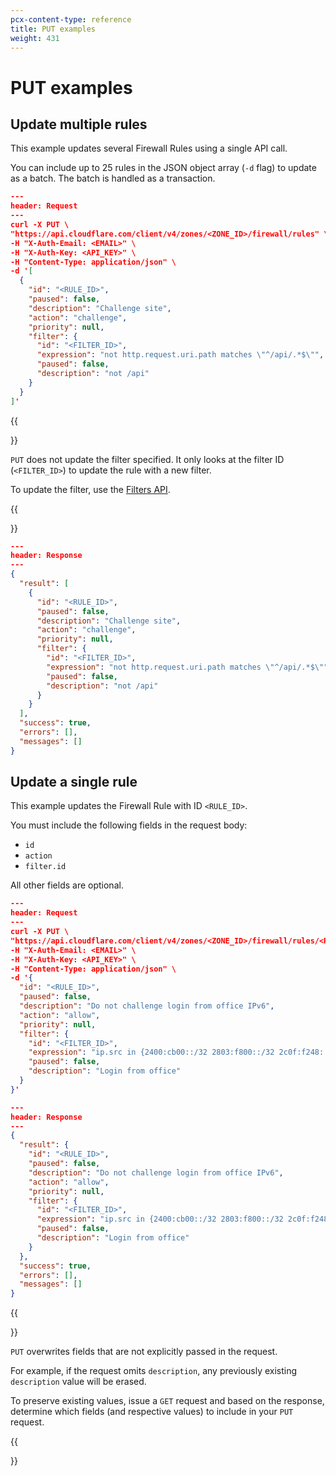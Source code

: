 ```yaml
---
pcx-content-type: reference
title: PUT examples
weight: 431
---
```


# PUT examples

## Update multiple rules

This example updates several Firewall Rules using a single API call.

You can include up to 25 rules in the JSON object array (`-d` flag) to update as a batch. The batch is handled as a transaction.

```json
---
header: Request
---
curl -X PUT \
"https://api.cloudflare.com/client/v4/zones/<ZONE_ID>/firewall/rules" \
-H "X-Auth-Email: <EMAIL>" \
-H "X-Auth-Key: <API_KEY>" \
-H "Content-Type: application/json" \
-d '[
  {
    "id": "<RULE_ID>",
    "paused": false,
    "description": "Challenge site",
    "action": "challenge",
    "priority": null,
    "filter": {
      "id": "<FILTER_ID>",
      "expression": "not http.request.uri.path matches \"^/api/.*$\"",
      "paused": false,
      "description": "not /api"
    }
  }
]'
```

{{<Aside type="note' header='Note">}}

`PUT` does not update the filter specified. It only looks at the filter ID (`<FILTER_ID>`) to update the rule with a new filter.

To update the filter, use the [Filters API](/firewall/api/cf-filters/).

{{</Aside>}}

```json
---
header: Response
---
{
  "result": [
    {
      "id": "<RULE_ID>",
      "paused": false,
      "description": "Challenge site",
      "action": "challenge",
      "priority": null,
      "filter": {
        "id": "<FILTER_ID>",
        "expression": "not http.request.uri.path matches \"^/api/.*$\"",
        "paused": false,
        "description": "not /api"
      }
    }
  ],
  "success": true,
  "errors": [],
  "messages": []
}
```

## Update a single rule

This example updates the Firewall Rule with ID `<RULE_ID>`.

You must include the following fields in the request body:

*   `id`
*   `action`
*   `filter.id`

All other fields are optional.

```json
---
header: Request
---
curl -X PUT \
"https://api.cloudflare.com/client/v4/zones/<ZONE_ID>/firewall/rules/<RULE_ID>" \
-H "X-Auth-Email: <EMAIL>" \
-H "X-Auth-Key: <API_KEY>" \
-H "Content-Type: application/json" \
-d '{
  "id": "<RULE_ID>",
  "paused": false,
  "description": "Do not challenge login from office IPv6",
  "action": "allow",
  "priority": null,
  "filter": {
    "id": "<FILTER_ID>",
    "expression": "ip.src in {2400:cb00::/32 2803:f800::/32 2c0f:f248::/32 2a06:98c0::/29} and (http.request.uri.path ~ \"^.*/wp-login.php$\" or http.request.uri.path ~ \"^.*/xmlrpc.php$\")",
    "paused": false,
    "description": "Login from office"
  }
}' 
```

```json
---
header: Response
---
{
  "result": {
    "id": "<RULE_ID>",
    "paused": false,
    "description": "Do not challenge login from office IPv6",
    "action": "allow",
    "priority": null,
    "filter": {
      "id": "<FILTER_ID>",
      "expression": "ip.src in {2400:cb00::/32 2803:f800::/32 2c0f:f248::/32 2a06:98c0::/29} and (http.request.uri.path ~ \"^.*/wp-login.php$\" or http.request.uri.path ~ \"^.*/xmlrpc.php$\")",
      "paused": false,
      "description": "Login from office"
    }
  },
  "success": true,
  "errors": [],
  "messages": []
}
```

{{<Aside type="note' header='Note">}}

`PUT` overwrites fields that are not explicitly passed in the request.

For example, if the request omits `description`, any previously existing `description` value will be erased.

To preserve existing values, issue a `GET` request and based on the response, determine which fields (and respective values) to include in your `PUT` request.

{{</Aside>}}
